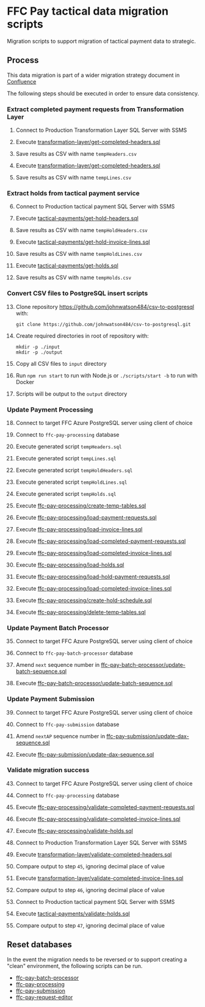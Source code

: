 # FFC Pay tactical data migration scripts
Migration scripts to support migration of tactical payment data to strategic.

## Process
This data migration is part of a wider migration strategy document in [Confluence](https://eaflood.atlassian.net/wiki/spaces/SFI/pages/3825860623/Tactical+to+strategic+payment+service+migration+plan)

The following steps should be executed in order to ensure data consistency.

### Extract completed payment requests from Transformation Layer

1. Connect to Production Transformation Layer SQL Server with SSMS

2. Execute [transformation-layer/get-completed-headers.sql](transformation-layer/get-completed-headers.sql)

3. Save results as CSV with name `tempHeaders.csv`

4. Execute [transformation-layer/get-completed-headers.sql](transformation-layer/get-completed-invoice-lines.sql)

5. Save results as CSV with name `tempLines.csv`

### Extract holds from tactical payment service

6. Connect to Production tactical payment SQL Server with SSMS

7. Execute [tactical-payments/get-hold-headers.sql](tactical-payments/get-hold-headers.sql)

8. Save results as CSV with name `tempHoldHeaders.csv`

9.  Execute [tactical-payments/get-hold-invoice-lines.sql](tactical-payments/get-hold-invoice-lines.sql)

10. Save results as CSV with name `tempHoldLines.csv`

11. Execute [tactical-payments/get-holds.sql](tactical-payments/get-holds.sql)

12. Save results as CSV with name `tempHolds.csv`

### Convert CSV files to PostgreSQL insert scripts
13. Clone repository https://github.com/johnwatson484/csv-to-postgresql with:
     ```
     git clone https://github.com/johnwatson484/csv-to-postgresql.git
     ```

14. Create required directories in root of repository with:    
    ```
    mkdir -p ./input
    mkdir -p ./output
    ```

15. Copy all CSV files to `input` directory

16. Run `npm run start` to run with Node.js or `./scripts/start -b` to run with Docker

17. Scripts will be output to the `output` directory

### Update Payment Processing

18. Connect to target FFC Azure PostgreSQL server using client of choice

19. Connect to `ffc-pay-processing` database

20. Execute generated script `tempHeaders.sql`

21. Execute generated script `tempLines.sql`

22. Execute generated script `tempHoldHeaders.sql`

23. Execute generated script `tempHoldLines.sql`

24. Execute generated script `tempHolds.sql`

25. Execute [ffc-pay-processing/create-temp-tables.sql](ffc-pay-processing/create-temp-tables.sql)

26. Execute [ffc-pay-processing/load-payment-requests.sql](ffc-pay-processing/load-payment-requests.sql)

27. Execute [ffc-pay-processing/load-invoice-lines.sql](ffc-pay-processing/load-invoice-lines.sql)

28. Execute [ffc-pay-processing/load-completed-payment-requests.sql](ffc-pay-processing/load-completed-payment-requests.sql)

29. Execute [ffc-pay-processing/load-completed-invoice-lines.sql](ffc-pay-processing/load-completed-invoice-lines.sql)

30. Execute [ffc-pay-processing/load-holds.sql](ffc-pay-processing/load-holds.sql)

31. Execute [ffc-pay-processing/load-hold-payment-requests.sql](ffc-pay-processing/load-hold-payment-requests.sql)

32. Execute [ffc-pay-processing/load-completed-invoice-lines.sql](ffc-pay-processing/load-hold-invoice-lines.sql)

33. Execute [ffc-pay-processing/create-hold-schedule.sql](ffc-pay-processing/create-hold-schedule.sql)

34. Execute [ffc-pay-processing/delete-temp-tables.sql](ffc-pay-processing/delete-temp-tables.sql)

### Update Payment Batch Processor

35. Connect to target FFC Azure PostgreSQL server using client of choice

36. Connect to `ffc-pay-batch-processor` database

37. Amend `next` sequence number in [ffc-pay-batch-processor/update-batch-sequence.sql](ffc-pay-batch-processor/update-batch-sequence.sql)

38. Execute [ffc-pay-batch-processor/update-batch-sequence.sql](ffc-pay-batch-processor/update-batch-sequence.sql)

### Update Payment Submission

39. Connect to target FFC Azure PostgreSQL server using client of choice

40. Connect to `ffc-pay-submission` database

41. Amend `nextAP` sequence number in [ffc-pay-submission/update-dax-sequence.sql](ffc-pay-submission/update-dax-sequence.sql)

42. Execute [ffc-pay-submission/update-dax-sequence.sql](ffc-pay-submission/update-dax-sequence.sql)

### Validate migration success

43. Connect to target FFC Azure PostgreSQL server using client of choice

44. Connect to `ffc-pay-processing` database

45. Execute [ffc-pay-processing/validate-completed-payment-requests.sql](ffc-pay-processing/validate-completed-payment-requests.sql)

46. Execute [ffc-pay-processing/validate-completed-invoice-lines.sql](ffc-pay-processing/validate-completed-invoice-lines.sql)

47. Execute [ffc-pay-processing/validate-holds.sql](ffc-pay-processing/validate-holds.sql)

48. Connect to Production Transformation Layer SQL Server with SSMS

49. Execute [transformation-layer/validate-completed-headers.sql](transformation-layer/validate-completed-headers.sql)

50. Compare output to step `45`, ignoring decimal place of value

51. Execute [transformation-layer/validate-completed-invoice-lines.sql](transformation-layer/validate-completed-invoice-lines.sql)

52. Compare output to step `46`, ignoring decimal place of value

53. Connect to Production tactical payment SQL Server with SSMS

54. Execute [tactical-payments/validate-holds.sql](tactical-payments/validate-holds.sql)

55. Compare output to step `47`, ignoring decimal place of value


## Reset databases

In the event the migration needs to be reversed or to support creating a "clean" environment, the following scripts can be run.

- [ffc-pay-batch-processor](ffc-pay-batch-processor/reset.sql)
- [ffc-pay-processing](ffc-pay-processing/reset.sql)
- [ffc-pay-submission](ffc-pay-submission/reset.sql)
- [ffc-pay-request-editor](ffc-pay-request-editor/reset.sql)
